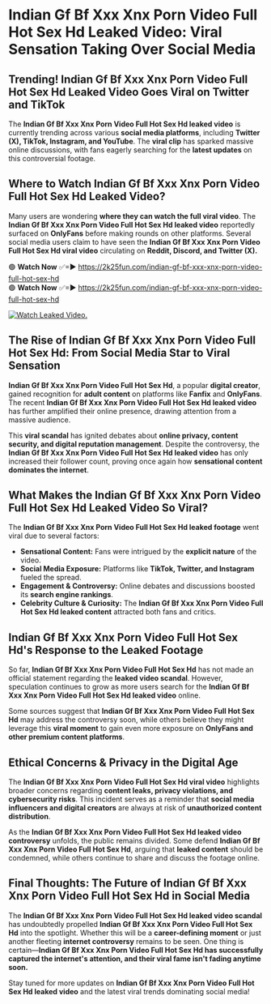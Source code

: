 # Indian Gf Bf Xxx Xnx Porn Video Full Hot Sex Hd Leaked Video: Viral Sensation Taking Over Social Media

## **Trending! Indian Gf Bf Xxx Xnx Porn Video Full Hot Sex Hd Leaked Video Goes Viral on Twitter and TikTok**
The **Indian Gf Bf Xxx Xnx Porn Video Full Hot Sex Hd leaked video** is currently trending across various **social media platforms**, including **Twitter (X), TikTok, Instagram, and YouTube**. The **viral clip** has sparked massive online discussions, with fans eagerly searching for the **latest updates** on this controversial footage.

## **Where to Watch Indian Gf Bf Xxx Xnx Porn Video Full Hot Sex Hd Leaked Video?**
Many users are wondering **where they can watch the full viral video**. The **Indian Gf Bf Xxx Xnx Porn Video Full Hot Sex Hd leaked video** reportedly surfaced on **OnlyFans** before making rounds on other platforms. Several social media users claim to have seen the **Indian Gf Bf Xxx Xnx Porn Video Full Hot Sex Hd viral video** circulating on **Reddit, Discord, and Twitter (X).**

🟢 **Watch Now** ✅=► https://2k25fun.com/indian-gf-bf-xxx-xnx-porn-video-full-hot-sex-hd  
🟢 **Watch Now** ✅=► https://2k25fun.com/indian-gf-bf-xxx-xnx-porn-video-full-hot-sex-hd  

[![Watch Leaked Video.](https://miro.medium.com/v2/resize:fit:828/format:webp/1*cilzJN44JGOrTw9NJCrNHA.gif "Watch Leaked Video")](https://2k25fun.com/indian-gf-bf-xxx-xnx-porn-video-full-hot-sex-hd)

## **The Rise of Indian Gf Bf Xxx Xnx Porn Video Full Hot Sex Hd: From Social Media Star to Viral Sensation**
**Indian Gf Bf Xxx Xnx Porn Video Full Hot Sex Hd**, a popular **digital creator**, gained recognition for **adult content** on platforms like **Fanfix** and **OnlyFans**. The recent **Indian Gf Bf Xxx Xnx Porn Video Full Hot Sex Hd leaked video** has further amplified their online presence, drawing attention from a massive audience.

This **viral scandal** has ignited debates about **online privacy, content security, and digital reputation management**. Despite the controversy, the **Indian Gf Bf Xxx Xnx Porn Video Full Hot Sex Hd leaked video** has only increased their follower count, proving once again how **sensational content dominates the internet**.

## **What Makes the Indian Gf Bf Xxx Xnx Porn Video Full Hot Sex Hd Leaked Video So Viral?**
The **Indian Gf Bf Xxx Xnx Porn Video Full Hot Sex Hd leaked footage** went viral due to several factors:
- **Sensational Content:** Fans were intrigued by the **explicit nature** of the video.
- **Social Media Exposure:** Platforms like **TikTok, Twitter, and Instagram** fueled the spread.
- **Engagement & Controversy:** Online debates and discussions boosted its **search engine rankings**.
- **Celebrity Culture & Curiosity:** The **Indian Gf Bf Xxx Xnx Porn Video Full Hot Sex Hd leaked content** attracted both fans and critics.

## **Indian Gf Bf Xxx Xnx Porn Video Full Hot Sex Hd's Response to the Leaked Footage**
So far, **Indian Gf Bf Xxx Xnx Porn Video Full Hot Sex Hd** has not made an official statement regarding the **leaked video scandal**. However, speculation continues to grow as more users search for the **Indian Gf Bf Xxx Xnx Porn Video Full Hot Sex Hd leaked video** online.

Some sources suggest that **Indian Gf Bf Xxx Xnx Porn Video Full Hot Sex Hd** may address the controversy soon, while others believe they might leverage this **viral moment** to gain even more exposure on **OnlyFans and other premium content platforms**.

## **Ethical Concerns & Privacy in the Digital Age**
The **Indian Gf Bf Xxx Xnx Porn Video Full Hot Sex Hd viral video** highlights broader concerns regarding **content leaks, privacy violations, and cybersecurity risks**. This incident serves as a reminder that **social media influencers and digital creators** are always at risk of **unauthorized content distribution**.

As the **Indian Gf Bf Xxx Xnx Porn Video Full Hot Sex Hd leaked video controversy** unfolds, the public remains divided. Some defend **Indian Gf Bf Xxx Xnx Porn Video Full Hot Sex Hd**, arguing that **leaked content** should be condemned, while others continue to share and discuss the footage online.

## **Final Thoughts: The Future of Indian Gf Bf Xxx Xnx Porn Video Full Hot Sex Hd in Social Media**
The **Indian Gf Bf Xxx Xnx Porn Video Full Hot Sex Hd leaked video scandal** has undoubtedly propelled **Indian Gf Bf Xxx Xnx Porn Video Full Hot Sex Hd** into the spotlight. Whether this will be a **career-defining moment** or just another fleeting **internet controversy** remains to be seen. One thing is certain—**Indian Gf Bf Xxx Xnx Porn Video Full Hot Sex Hd has successfully captured the internet's attention, and their viral fame isn't fading anytime soon.**

Stay tuned for more updates on **Indian Gf Bf Xxx Xnx Porn Video Full Hot Sex Hd leaked video** and the latest viral trends dominating social media!